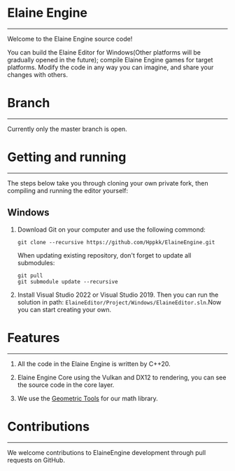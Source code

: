 # Elaine Engine

-----------------

Welcome to the Elaine Engine source code!

You can build the Elaine Editor for Windows(Other platforms will be gradually opened in the future); compile Elaine Engine games for target platforms. Modify the code in any way you can imagine, and share your changes with others.

# Branch

-----------------------

Currently only the master branch is open.

# Getting  and running

------------------------

The steps below take you through cloning your own private fork, then compiling and running the editor yourself:

## Windows

1. Download Git on your computer and use the following commond:
   
   ```
   git clone --recursive https://github.com/Hppkk/ElaineEngine.git
   ```
   
   When updating existing repository, don't forget to update all submodules:
   
   ```
   git pull
   git submodule update --recursive
   ```

2. Install Visual Studio 2022 or Visual Studio 2019. Then you can run the solution in path: `ElaineEditor/Project/Windows/ElaineEditor.sln`.Now you can start creating your own.

# Features

-----------------------------

1. All the code in the Elaine Engine is written by C++20. 

2. Elaine Engine Core using the Vulkan and DX12 to rendering, you can see the source code in the core layer.

3. We use the [Geometric Tools](http://www.geometrictools.com/) for our math library.

# Contributions

---------------------------

We welcome contributions to ElaineEngine development through pull requests on GitHub.